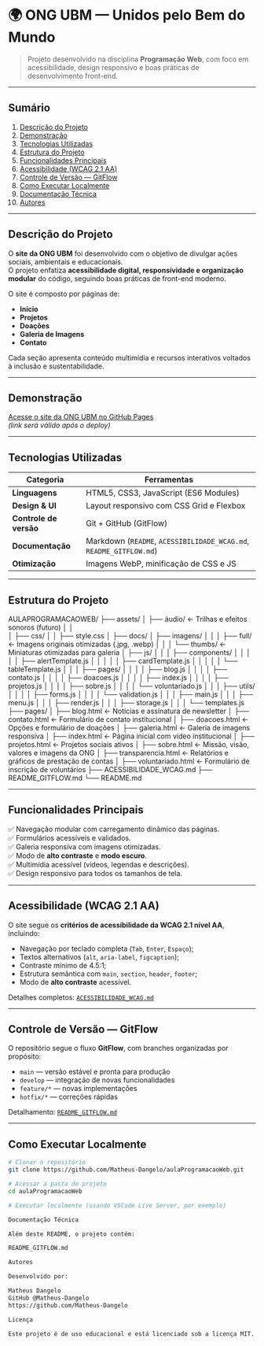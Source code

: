 # 🌍 ONG UBM — Unidos pelo Bem do Mundo

> Projeto desenvolvido na disciplina **Programação Web**, com foco em acessibilidade, design responsivo e boas práticas de desenvolvimento front-end.

---

## Sumário
1. [Descrição do Projeto](#-descrição-do-projeto)
2. [Demonstração](#-demonstração)
3. [Tecnologias Utilizadas](#-tecnologias-utilizadas)
4. [Estrutura do Projeto](#-estrutura-do-projeto)
5. [Funcionalidades Principais](#-funcionalidades-principais)
6. [Acessibilidade (WCAG 2.1 AA)](#-acessibilidade-wcag-21-aa)
7. [Controle de Versão — GitFlow](#-controle-de-versão--gitflow)
8. [Como Executar Localmente](#-como-executar-localmente)
9. [Documentação Técnica](#-documentação-técnica)
10. [Autores](#-autores)

---

## Descrição do Projeto

O **site da ONG UBM** foi desenvolvido com o objetivo de divulgar ações sociais, ambientais e educacionais.  
O projeto enfatiza **acessibilidade digital, responsividade e organização modular** do código, seguindo boas práticas de front-end moderno.

O site é composto por páginas de:
- **Início**
- **Projetos**
- **Doações**
- **Galeria de Imagens**
- **Contato**

Cada seção apresenta conteúdo multimídia e recursos interativos voltados à inclusão e sustentabilidade.

---

## Demonstração

 [Acesse o site da ONG UBM no GitHub Pages](https://matheus-dangelo.github.io/aulaProgramacaoWeb/)  
*(link será válido após o deploy)*

---

## Tecnologias Utilizadas

| Categoria | Ferramentas |
|------------|-------------|
| **Linguagens** | HTML5, CSS3, JavaScript (ES6 Modules) |
| **Design & UI** | Layout responsivo com CSS Grid e Flexbox |
| **Controle de versão** | Git + GitHub (GitFlow) |
| **Documentação** | Markdown (`README`, `ACESSIBILIDADE_WCAG.md`, `README_GITFLOW.md`) |
| **Otimização** | Imagens WebP, minificação de CSS e JS |

---

## Estrutura do Projeto


AULAPROGRAMACAOWEB/
├── assets/
│   ├── áudio/ ← Trilhas e efeitos sonoros (futuro)
│   │   
│   ├── css/
│   │   ├── style.css
│   ├── docs/
│   ├── imagens/
│   │   │   ├── full/ ← Imagens originais otimizadas (.jpg, .webp)
│   │   │   └── thumbs/ ← Miniaturas otimizadas para galeria
│   ├── js/
│   │   │   ├── components/
│   │   │   │   │   ├── alertTemplate.js
│   │   │   │   │   ├── cardTemplate.js
│   │   │   │   │   └── tableTemplate.js
│   │   │   ├── pages/
│   │   │   │      ├── blog.js
│   │   │   │      ├── contato.js
│   │   │   │      ├── doacoes.js
│   │   │   │      ├── index.js
│   │   │   │      ├── projetos.js
│   │   │   │      ├── sobre.js
│   │   │   │      └── voluntariado.js
│   │   │   ├── utils/
│   │   │   │      ├── forms.js
│   │   │   │      └── validation.js
│   │   │   ├── main.js
│   │   │   ├── menu.js
│   │   │   ├── render.js
│   │   │   ├── storage.js
│   │   │   └── templates.js
├── pages/
│   ├── blog.html ← Notícias e assinatura de newsletter
│   ├── contato.html ← Formulário de contato institucional
│   ├── doacoes.html ← Opções e formulário de doações
│   ├── galeria.html ← Galeria de imagens responsiva
│   ├── index.html ← Página inicial com vídeo institucional
│   ├── projetos.html ← Projetos sociais ativos
│   ├── sobre.html ← Missão, visão, valores e imagens da ONG
│   ├── transparencia.html ← Relatórios e gráficos de prestação de contas
│   ├── voluntariado.html ← Formulário de inscrição de voluntários
├── ACESSIBILIDADE_WCAG.md
├── README_GITFLOW.md
└── README.md


---

## Funcionalidades Principais

✅ Navegação modular com carregamento dinâmico das páginas.  
✅ Formulários acessíveis e validados.  
✅ Galeria responsiva com imagens otimizadas.  
✅ Modo de **alto contraste** e **modo escuro**.  
✅ Multimídia acessível (vídeos, legendas e descrições).  
✅ Design responsivo para todos os tamanhos de tela.

---

## Acessibilidade (WCAG 2.1 AA)

O site segue os **critérios de acessibilidade da WCAG 2.1 nível AA**, incluindo:

- Navegação por teclado completa (`Tab`, `Enter`, `Espaço`);
- Textos alternativos (`alt`, `aria-label`, `figcaption`);
- Contraste mínimo de 4.5:1;
- Estrutura semântica com `main`, `section`, `header`, `footer`;
- Modo de **alto contraste** acessível.

 Detalhes completos: [`ACESSIBILIDADE_WCAG.md`](./ACESSIBILIDADE_WCAG.md)

---

## Controle de Versão — GitFlow

O repositório segue o fluxo **GitFlow**, com branches organizadas por propósito:

- `main` — versão estável e pronta para produção  
- `develop` — integração de novas funcionalidades  
- `feature/*` — novas implementações  
- `hotfix/*` — correções rápidas  

 Detalhamento: [`README_GITFLOW.md`](./README_GITFLOW.md)

---

## Como Executar Localmente

```bash
# Clonar o repositório
git clone https://github.com/Matheus-Dangelo/aulaProgramacaoWeb.git

# Acessar a pasta do projeto
cd aulaProgramacaoWeb

# Executar localmente (usando VSCode Live Server, por exemplo)

Documentação Técnica

Além deste README, o projeto contém:

README_GITFLOW.md

Autores

Desenvolvido por:

Matheus Dangelo
GitHub @Matheus-Dangelo
https://github.com/Matheus-Dangelo

Licença

Este projeto é de uso educacional e está licenciado sob a licença MIT.